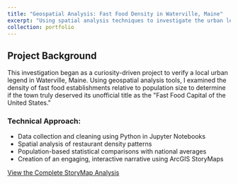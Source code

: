 ```yaml
---
title: "Geospatial Analysis: Fast Food Density in Waterville, Maine"
excerpt: "Using spatial analysis techniques to investigate the urban legend of Waterville as the 'Fast Food Capital of the United States.' This project demonstrates my skills in data collection, geospatial analysis, and compelling data visualization through ArcGIS StoryMaps. <br/><img src='/images/waterville.jpg' alt='Waterville Fast Food Map' class='portfolio-image'>"
collection: portfolio
---
```


## Project Background

This investigation began as a curiosity-driven project to verify a local urban legend in Waterville, Maine. Using geospatial analysis tools, I examined the density of fast food establishments relative to population size to determine if the town truly deserved its unofficial title as the "Fast Food Capital of the United States."

### Technical Approach:
- Data collection and cleaning using Python in Jupyter Notebooks
- Spatial analysis of restaurant density patterns
- Population-based statistical comparisons with national averages
- Creation of an engaging, interactive narrative using ArcGIS StoryMaps

[View the Complete StoryMap Analysis](https://storymaps.arcgis.com/stories/8902d7ea4fd34bf3b7079dd8e9df9931)